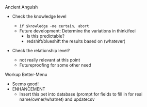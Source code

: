 Ancient Anguish

- Check the knowledge level

  - `if $knowledge -ne certain, abort`
  - Future development: Determine the variations in think/feel
    - Is this predictable?
    - redshift/blueshift the results based on (whatever)

- Check the relationship level?
  - not really relevant at this point
  - Futureproofing for some other need

Workup Better-Menu

- Seems good!
- ENHANCEMENT
  - Insert this pet into database (prompt for fields to fill in for real name/owner/whatnet) and updatecsv

